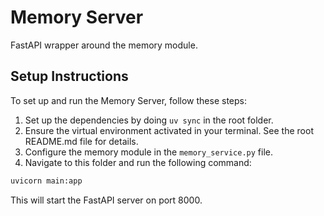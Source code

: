 # Memory Server
FastAPI wrapper around the memory module.


## Setup Instructions

To set up and run the Memory Server, follow these steps:

1. Set up the dependencies by doing `uv sync` in the root folder.
1. Ensure the virtual environment activated in your terminal. See the root README.md file for details.
1. Configure the memory module in the `memory_service.py` file.
1. Navigate to this folder and run the following command:

```sh
uvicorn main:app
```

This will start the FastAPI server on port 8000.